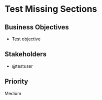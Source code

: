 # Test Missing Sections

## Business Objectives
- Test objective

## Stakeholders
- @testuser

## Priority
Medium